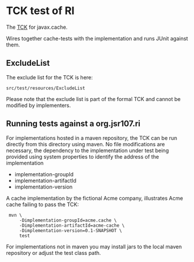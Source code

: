 # TCK test of RI

The [TCK](http://download.oracle.com/javame/test-tools/jctt/tck_project_planning_guide.pdf) for javax.cache.

Wires together cache-tests with the implementation and runs JUnit against them.

## ExcludeList
The exclude list for the TCK is here:

    src/test/resources/ExcludeList

Please note that the exclude list is part of the formal TCK and cannot be modified by implementers.

## Running tests against a org.jsr107.ri

For implementations hosted in a maven repository, the TCK can be run directly from this directory using maven.
No file modifications are necessary, the dependency to the implementation under test being provided using
system properties to identify the address of the implementation

-  implementation-groupId
-  implementation-artifactId
-  implementation-version

A cache implementation by the fictional Acme company, illustrates Acme cache failing to pass the TCK:

     mvn \
         -Dimplementation-groupId=acme.cache \
         -Dimplementation-artifactId=acme-cache \
         -Dimplementation-version=0.1-SNAPSHOT \
         test

For implementations not in maven you may install jars to the local maven repository or adjust the test class path.